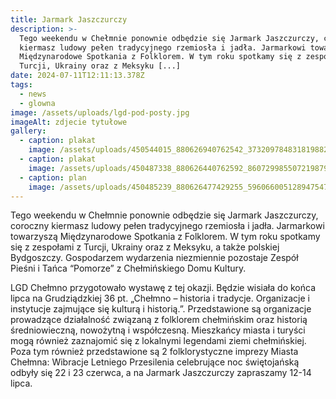 ```yaml
---
title: Jarmark Jaszczurczy
description: >-
  Tego weekendu w Chełmnie ponownie odbędzie się Jarmark Jaszczurczy, coroczny
  kiermasz ludowy pełen tradycyjnego rzemiosła i jadła. Jarmarkowi towarzyszą
  Międzynarodowe Spotkania z Folklorem. W tym roku spotkamy się z zespołami z
  Turcji, Ukrainy oraz z Meksyku [...]
date: 2024-07-11T12:11:13.378Z
tags:
  - news
  - glowna
image: /assets/uploads/lgd-pod-posty.jpg
imageAlt: zdjecie tytułowe
gallery:
  - caption: plakat
    image: /assets/uploads/450544015_880626940762542_3732097848318198820_n.jpg
  - caption: plakat
    image: /assets/uploads/450487338_880626440762592_8607299855072198795_n.jpg
  - caption: plan
    image: /assets/uploads/450485239_880626477429255_5960660051289475477_n.jpg
---
```

Tego weekendu w Chełmnie ponownie odbędzie się Jarmark Jaszczurczy, coroczny kiermasz ludowy pełen tradycyjnego rzemiosła i jadła. Jarmarkowi towarzyszą Międzynarodowe Spotkania z Folklorem. W tym roku spotkamy się z zespołami z Turcji, Ukrainy oraz z Meksyku, a także polskiej Bydgoszczy. Gospodarzem wydarzenia niezmiennie pozostaje Zespół Pieśni i Tańca “Pomorze” z Chełmińskiego Domu Kultury.

LGD Chełmno przygotowało wystawę z tej okazji. Będzie wisiała do końca lipca na Grudziądzkiej 36 pt. „Chełmno – historia i tradycje. Organizacje i instytucje zajmujące się kulturą i historią.”. Przedstawione są organizacje prowadzące działalność związaną z folklorem chełmińskim oraz historią średniowieczną, nowożytną i współczesną. Mieszkańcy miasta i turyści mogą również zaznajomić się z lokalnymi legendami ziemi chełmińskiej. Poza tym również przedstawione są 2 folklorystyczne imprezy Miasta Chełmna: Wibracje Letniego Przesilenia celebrujące noc świętojańską odbyły się 22 i 23 czerwca, a na Jarmark Jaszczurczy zapraszamy 12-14 lipca.
